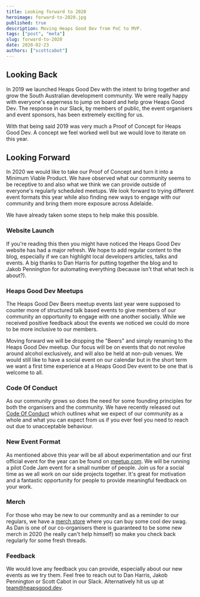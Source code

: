 ```yaml
---
title: Looking forward to 2020
heroimage: forward-to-2020.jpg
published: true
description: Moving Heaps Good Dev from PoC to MVP.
tags: ["post", "meta"]
slug: forward-to-2020
date: 2020-02-23
authors: ["scottcabot"]
---
```


## Looking Back

In 2019 we launched Heaps Good Dev with the intent to bring together and grow the South Australian development community. We were really happy with everyone's eagerness to jump on board and help grow Heaps Good Dev. The response in our Slack, by members of public, the event organisers and event sponsors, has been extremely exciting for us.

With that being said 2019 was very much a Proof of Concept for Heaps Good Dev. A concept we feel worked well but we would love to iterate on this year.

## Looking Forward

In 2020 we would like to take our Proof of Concept and turn it into a Minimum Viable Product. We have observed what our community seems to be receptive to and also what we think we can provide outside of everyone's regularly scheduled meetups. We look forward to trying different event formats this year while also finding new ways to engage with our community and bring them more exposure across Adelaide.

We have already taken some steps to help make this possible.

### Website Launch

If you're reading this then you might have noticed the Heaps Good Dev website has had a major refresh. We hope to add regular content to the blog, especially if we can highlight local developers articles, talks and events. A big thanks to Dan Harris for putting together the blog and to Jakob Pennington for automating everything (because isn't that what tech is about?).

### Heaps Good Dev Meetups

The Heaps Good Dev Beers meetup events last year were supposed to counter more of structured talk based events to give members of our community an opportunity to engage with one another socially. While we received positive feedback about the events we noticed we could do more to be more inclusive to our members.

Moving forward we will be dropping the "Beers" and simply renaming to the Heaps Good Dev meetup. Our focus will be on events that do not revolve around alcohol exclusively, and will also be held at non-pub venues. We would still like to have a social event on our calendar but in the short term we want a first time experience at a Heaps Good Dev event to be one that is welcome to all.

### Code Of Conduct

As our community grows so does the need for some founding principles for both the organisers and the community. We have recently released out [Code Of Conduct](/conduct) which outlines what we expect of our community as a whole and what you can expect from us if you ever feel you need to reach out due to unacceptable behaviour.

### New Event Format

As mentioned above this year will be all about experimentation and our first official event for the year can be found on [meetup.com](#). We will be running a pilot Code Jam event for a small number of people. Join us for a social time as we all work on our side projects together. It's great for motivation and a fantastic opportunity for people to provide meaningful feedback on your work.

### Merch

For those who may be new to our community and as a reminder to our regulars, we have a [merch store](https://www.redbubble.com/people/heapsgooddev/shop) where you can buy some cool dev swag. As Dan is one of our co-organisers there is guaranteed to be some new merch in 2020 (he really can't help himself) so make you check back regularly for some fresh threads.


### Feedback

We would love any feedback you can provide, especially about our new events as we try them. Feel free to reach out to Dan Harris, Jakob Pennington or Scott Cabot in our Slack. Alternatively hit us up at [team@heapsgood.dev](mailto:team@heapsgood.dev).